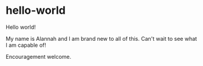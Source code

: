 # hello-world
Hello world! 

My name is Alannah and I am brand new to all of this. Can't wait to see what I am capable of!

Encouragement welcome. 
